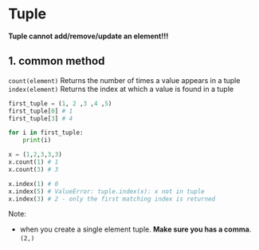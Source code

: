 # Tuple

**Tuple cannot add/remove/update an element!!!**

## 1. common method

`count(element)` Returns the number of times a value appears in a tuple
`index(element)` Returns the index at which a value is found in a tuple

```python
first_tuple = (1, 2 ,3 ,4 ,5)
first_tuple[0] # 1
first_tuple[3] # 4

for i in first_tuple:
    print(i)

x = (1,2,3,3,3)
x.count(1) # 1
x.count(3) # 3

x.index(1) # 0
x.index(5) # ValueError: tuple.index(x): x not in tuple
x.index(3) # 2 - only the first matching index is returned
```

Note:

-   when you create a single element tuple. **Make sure you has a comma**. `(2,)`
